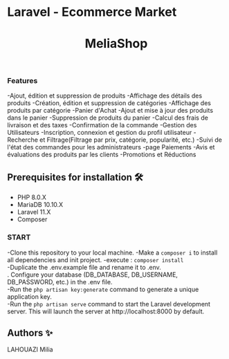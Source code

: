 # Laravel - Ecommerce Market

<h1 align="center"> MeliaShop </h1> <br>

### Features

-Ajout, édition et suppression de produits
-Affichage des détails des produits
-Création, édition et suppression de catégories
-Affichage des produits par catégorie
-Panier d'Achat
-Ajout et mise à jour des produits dans le panier
-Suppression de produits du panier
-Calcul des frais de livraison et des taxes
-Confirmation de la commande
-Gestion des Utilisateurs
-Inscription, connexion et gestion du profil utilisateur
-Recherche et Filtrage(Filtrage par prix, catégorie, popularité, etc.)
-Suivi de l'état des commandes pour les administrateurs
-page Paiements
-Avis et évaluations des produits par les clients
-Promotions et Réductions

## Prerequisites for installation 🛠️

- PHP 8.0.X
- MariaDB 10.10.X
- Laravel 11.X
- Composer

### START

-Clone this repository to your local machine.
-Make a `composer i` to install all dependencies and init project.
-execute : `composer install` <br>
-Duplicate the .env.example file and rename it to .env. <br>. Configure your database (DB_DATABASE, DB_USERNAME, DB_PASSWORD, etc.) in the .env file. <br>
-Run the `php artisan key:generate` command to generate a unique application key. <br>
-Run the `php artisan serve` command to start the Laravel development server. This will launch the server at http://localhost:8000 by default. <br>

## Authors ✨

LAHOUAZI Milia

